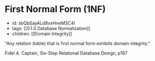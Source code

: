 # First Normal Form (1NF)
* id: sbQbSayALd8vxHneM3C4l
* tags: [[0.1.0 Database Normalization]]
* children: [[Domain Integrity]]

"Any relation (table) that is first normal form exhibits domain integrity."

Fidel A. Captain, Six-Step Relational Database Design, p167